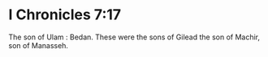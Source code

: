 # I Chronicles 7:17

The son of Ulam : Bedan. These were the sons of Gilead the son of Machir, son of Manasseh.
